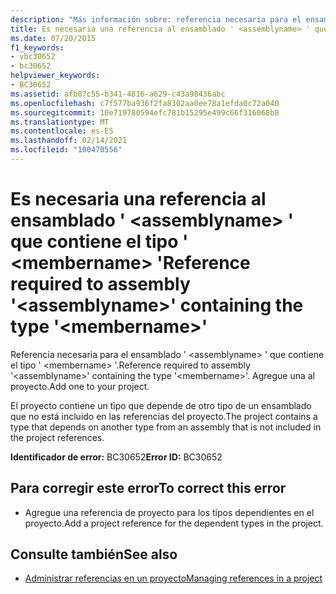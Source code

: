 ```yaml
---
description: "Más información sobre: referencia necesaria para el ensamblado ' <assemblyname> ' que contiene el tipo ' <membername> '"
title: Es necesaria una referencia al ensamblado ' <assemblyname> ' que contiene el tipo ' <membername> '
ms.date: 07/20/2015
f1_keywords:
- vbc30652
- bc30652
helpviewer_keywords:
- BC30652
ms.assetid: afb07c55-b341-4816-a629-c43a98436abc
ms.openlocfilehash: c7f577ba936f2fa8302aa0ee78a1efda0c72a040
ms.sourcegitcommit: 10e719780594efc781b15295e499c66f316068b8
ms.translationtype: MT
ms.contentlocale: es-ES
ms.lasthandoff: 02/14/2021
ms.locfileid: "100470556"
---
```

# <a name="reference-required-to-assembly-assemblyname-containing-the-type-membername"></a><span data-ttu-id="dae18-103">Es necesaria una referencia al ensamblado ' \<assemblyname> ' que contiene el tipo ' \<membername> '</span><span class="sxs-lookup"><span data-stu-id="dae18-103">Reference required to assembly '\<assemblyname>' containing the type '\<membername>'</span></span>

<span data-ttu-id="dae18-104">Referencia necesaria para el ensamblado ' \<assemblyname> ' que contiene el tipo ' \<membername> '.</span><span class="sxs-lookup"><span data-stu-id="dae18-104">Reference required to assembly '\<assemblyname>' containing the type '\<membername>'.</span></span> <span data-ttu-id="dae18-105">Agregue una al proyecto.</span><span class="sxs-lookup"><span data-stu-id="dae18-105">Add one to your project.</span></span>  
  
 <span data-ttu-id="dae18-106">El proyecto contiene un tipo que depende de otro tipo de un ensamblado que no está incluido en las referencias del proyecto.</span><span class="sxs-lookup"><span data-stu-id="dae18-106">The project contains a type that depends on another type from an assembly that is not included in the project references.</span></span>  
  
 <span data-ttu-id="dae18-107">**Identificador de error:** BC30652</span><span class="sxs-lookup"><span data-stu-id="dae18-107">**Error ID:** BC30652</span></span>  
  
## <a name="to-correct-this-error"></a><span data-ttu-id="dae18-108">Para corregir este error</span><span class="sxs-lookup"><span data-stu-id="dae18-108">To correct this error</span></span>  
  
- <span data-ttu-id="dae18-109">Agregue una referencia de proyecto para los tipos dependientes en el proyecto.</span><span class="sxs-lookup"><span data-stu-id="dae18-109">Add a project reference for the dependent types in the project.</span></span>  
  
## <a name="see-also"></a><span data-ttu-id="dae18-110">Consulte también</span><span class="sxs-lookup"><span data-stu-id="dae18-110">See also</span></span>

- [<span data-ttu-id="dae18-111">Administrar referencias en un proyecto</span><span class="sxs-lookup"><span data-stu-id="dae18-111">Managing references in a project</span></span>](/visualstudio/ide/managing-references-in-a-project)
